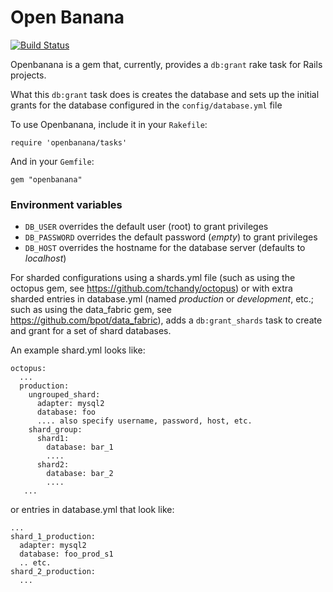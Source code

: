 # Open Banana

[![Build Status](https://buildhive.cloudbees.com/job/lookout/job/openbanana/badge/icon)](https://buildhive.cloudbees.com/job/lookout/job/openbanana/)

Openbanana is a gem that, currently, provides a `db:grant` rake task for Rails
projects.

What this `db:grant` task does is creates the database and sets up the initial grants for the database
configured in the `config/database.yml` file

To use Openbanana, include it in your `Rakefile`:

    require 'openbanana/tasks'

And in your `Gemfile`:

    gem "openbanana"


### Environment variables

* `DB_USER` overrides the default user (root) to grant privileges
* `DB_PASSWORD` overrides the default password (*empty*) to grant privileges
* `DB_HOST` overrides the hostname for the database server (defaults to
  *localhost*)


For sharded configurations using a shards.yml file (such as using the octopus gem,
see https://github.com/tchandy/octopus) or with extra sharded entries in database.yml
(named *production* or *development*, etc.; such as using the data_fabric gem,
see https://github.com/bpot/data_fabric), adds a `db:grant_shards` task to create
and grant for a set of shard databases.

An example shard.yml looks like:

    octopus:
      ...
      production:
        ungrouped_shard:
          adapter: mysql2
          database: foo
          .... also specify username, password, host, etc.
        shard_group:
          shard1:
            database: bar_1
            ....
          shard2:
            database: bar_2
            ....
       ...

or entries in database.yml that look like:

    ...
    shard_1_production:
      adapter: mysql2
      database: foo_prod_s1
      .. etc.
    shard_2_production:
      ...
